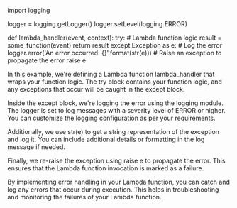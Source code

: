 import logging

logger = logging.getLogger()
logger.setLevel(logging.ERROR)

def lambda_handler(event, context):
    try:
        # Lambda function logic
        result = some_function(event)
        return result
    except Exception as e:
        # Log the error
        logger.error('An error occurred: {}'.format(str(e)))
        # Raise an exception to propagate the error
        raise e

In this example, we're defining a Lambda function lambda_handler that wraps your function logic. The try block contains your function logic, and any exceptions that occur will be caught in the except block.

Inside the except block, we're logging the error using the logging module. The logger is set to log messages with a severity level of ERROR or higher. You can customize the logging configuration as per your requirements.

Additionally, we use str(e) to get a string representation of the exception and log it. You can include additional details or formatting in the log message if needed.

Finally, we re-raise the exception using raise e to propagate the error. This ensures that the Lambda function invocation is marked as a failure.

By implementing error handling in your Lambda function, you can catch and log any errors that occur during execution. This helps in troubleshooting and monitoring the failures of your Lambda function.